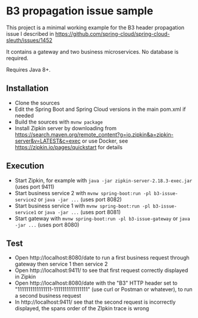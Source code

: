 # B3 propagation issue sample

This project is a minimal working example for the B3 header propagation issue I described in https://github.com/spring-cloud/spring-cloud-sleuth/issues/1452

It contains a gateway and two business microservices. No database is required.

Requires Java 8+.

## Installation

- Clone the sources
- Edit the Spring Boot and Spring Cloud versions in the main pom.xml if needed
- Build the sources with `mvnw package`
- Install Zipkin server by downloading from https://search.maven.org/remote_content?g=io.zipkin&a=zipkin-server&v=LATEST&c=exec or use Docker, see https://zipkin.io/pages/quickstart for details

## Execution

- Start Zipkin, for example with `java -jar zipkin-server-2.18.3-exec.jar` (uses port 9411)
- Start business service 2 with `mvnw spring-boot:run -pl b3-issue-service2` or `java -jar ...` (uses port 8082)
- Start business service 1 with `mvnw spring-boot:run -pl b3-issue-service1` or `java -jar ...` (uses port 8081)
- Start gateway with `mvnw spring-boot:run -pl b3-issue-gateway` or `java -jar ...` (uses port 8080)

## Test

- Open http://localhost:8080/date to run a first business request through gateway then service 1 then service 2
- Open http://localhost:9411/ to see that first request correctly displayed in Zipkin
- Open http://localhost:8080/date with the "B3" HTTP header set to "1111111111111111-1111111111111111" (use curl or Postman or whatever), to run a second business request
- In http://localhost:9411/ see that the second request is incorrectly displayed, the spans order of the ZIpkin trace is wrong
